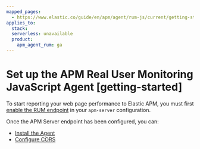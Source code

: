 ```yaml
---
mapped_pages:
  - https://www.elastic.co/guide/en/apm/agent/rum-js/current/getting-started.html
applies_to:
  stack:
  serverless: unavailable
  product:
    apm_agent_rum: ga
---
```


# Set up the APM Real User Monitoring JavaScript Agent [getting-started]

To start reporting your web page performance to Elastic APM, you must first [enable the RUM endpoint](docs-content://solutions/observability/apm/configure-real-user-monitoring-rum.md) in your `apm-server` configuration.

Once the APM Server endpoint has been configured, you can:

* [Install the Agent](/reference/install-agent.md)
* [Configure CORS](/reference/configuring-cors.md)



